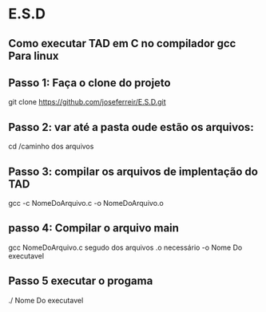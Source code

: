 # E.S.D
## Como executar TAD em C no compilador gcc Para linux

## Passo 1: Faça o clone do projeto
 git clone https://github.com/joseferreir/E.S.D.git

## Passo 2: var até a pasta oude estão os arquivos:
cd /caminho dos arquivos

## Passo 3: compilar os arquivos de implentação do TAD

gcc -c NomeDoArquivo.c -o NomeDoArquivo.o

## passo 4: Compilar o arquivo main 

gcc NomeDoArquivo.c segudo dos arquivos .o necessário  -o Nome Do executavel
## Passo 5 executar o progama
./  Nome Do executavel




